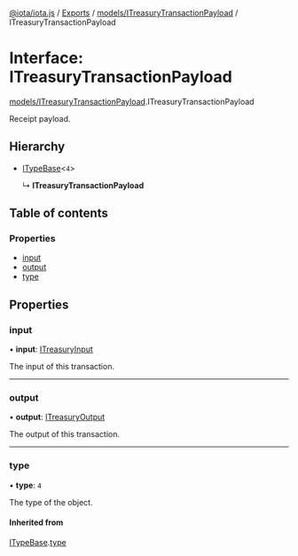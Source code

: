 [@iota/iota.js](../README.md) / [Exports](../modules.md) / [models/ITreasuryTransactionPayload](../modules/models_itreasurytransactionpayload.md) / ITreasuryTransactionPayload

# Interface: ITreasuryTransactionPayload

[models/ITreasuryTransactionPayload](../modules/models_itreasurytransactionpayload.md).ITreasuryTransactionPayload

Receipt payload.

## Hierarchy

- [ITypeBase](models_itypebase.itypebase.md)<``4``\>

  ↳ **ITreasuryTransactionPayload**

## Table of contents

### Properties

- [input](models_itreasurytransactionpayload.itreasurytransactionpayload.md#input)
- [output](models_itreasurytransactionpayload.itreasurytransactionpayload.md#output)
- [type](models_itreasurytransactionpayload.itreasurytransactionpayload.md#type)

## Properties

### input

• **input**: [ITreasuryInput](models_itreasuryinput.itreasuryinput.md)

The input of this transaction.

___

### output

• **output**: [ITreasuryOutput](models_itreasuryoutput.itreasuryoutput.md)

The output of this transaction.

___

### type

• **type**: ``4``

The type of the object.

#### Inherited from

[ITypeBase](models_itypebase.itypebase.md).[type](models_itypebase.itypebase.md#type)
